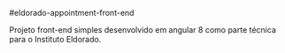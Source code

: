 #eldorado-appointment-front-end

Projeto front-end simples desenvolvido em angular 8 como parte técnica para o Instituto Eldorado.
